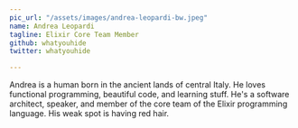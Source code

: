 ```yaml
---
pic_url: "/assets/images/andrea-leopardi-bw.jpeg"
name: Andrea Leopardi
tagline: Elixir Core Team Member
github: whatyouhide
twitter: whatyouhide

---
```

Andrea is a human born in the ancient lands of central Italy. He loves functional programming, beautiful code, and learning stuff. He's a software architect, speaker, and member of the core team of the Elixir programming language. His weak spot is having red hair.